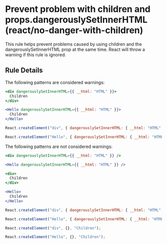 # Prevent problem with children and props.dangerouslySetInnerHTML (react/no-danger-with-children)

This rule helps prevent problems caused by using children and the dangerouslySetInnerHTML prop at the same time.
React will throw a warning if this rule is ignored.

## Rule Details

The following patterns are considered warnings:

```jsx
<div dangerouslySetInnerHTML={{ __html: "HTML" }}>
  Children
</div>

<Hello dangerouslySetInnerHTML={{ __html: "HTML" }}>
  Children
</Hello>

```

```js
React.createElement("div", { dangerouslySetInnerHTML: { __html: "HTML" } }, "Children");

React.createElement("Hello", { dangerouslySetInnerHTML: { __html: "HTML" } }, "Children");
```

The following patterns are not considered warnings:

```jsx
<div dangerouslySetInnerHTML={{ __html: "HTML" }} />

<Hello dangerouslySetInnerHTML={{ __html: "HTML" }} />

<div>
  Children
</div>

<Hello>
  Children
</Hello>

```

```js
React.createElement("div", { dangerouslySetInnerHTML: { __html: "HTML" } });

React.createElement("Hello", { dangerouslySetInnerHTML: { __html: "HTML" } });

React.createElement("div", {}, "Children");

React.createElement("Hello", {}, "Children");
```

